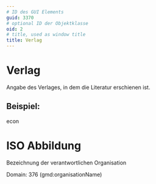 ```yaml
---
# ID des GUI Elements
guid: 3370
# optional ID der Objektklasse
oid: 2
# title, used as window title
title: Verlag
---
```


# Verlag

Angabe des Verlages, in dem die Literatur erschienen ist.

## Beispiel:

econ

# ISO Abbildung

Bezeichnung der verantwortlichen Organisation

Domain: 376 (gmd:organisationName)
